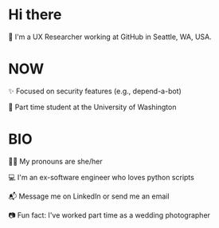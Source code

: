 # Hi there

👋 I'm a UX Researcher working at GitHub in Seattle, WA, USA.

# NOW

✨ Focused on security features (e.g., depend-a-bot)

🌱 Part time student at the University of Washington

# BIO

👩‍🦱 My pronouns are she/her

💻 I'm an ex-software engineer who loves python scripts

📬 Message me on LinkedIn or send me an email

📷 Fun fact: I've worked part time as a wedding photographer
